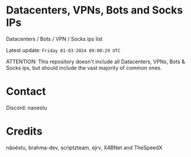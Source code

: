 # Datacenters, VPNs, Bots and Socks IPs
 
Datacenters / Bots / VPN / Socks ips list

Latest update: `Friday 01-03-2024 09:00:29 UTC` 

ATTENTION: This repository doesn't include all Datacenters, VPNs, Bots & Socks ips, 
but should include the vast majority of common ones.

# Contact
Discord: naoestu

# Credits
nãoéstu, brahma-dev, scriptzteam, ejrv, X4BNet and TheSpeedX
